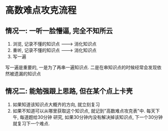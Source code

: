 # 高数难点攻克流程
## 情况一: 一听一脸懵逼, 完全不知所云
1. 浏览, 记录不懂的知识点 ---> 消化知识点
2. 重听, 记录不懂的知识点 ---> 消化知识点
3. 写一遍

写一遍是重要的, 一是为了再串一遍知识点. 二是在串知识点的时候经常会发现依然被遗漏的知识点

## 情况二: 能勉强跟上思路, 但在某个点上卡壳
1. 如果知道该知识点大概齐的方向, 就立刻复习
2. 如果不知道可以从哪里获取这个知识点, 就记到"高数难点攻克表"中. 每天下午, 每道题给30分钟
研究, 如果30分钟内没有解决掉该知识点, 下一个30分钟就复习下一个难点.

